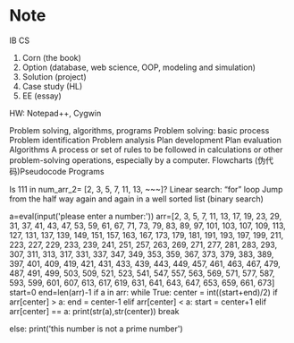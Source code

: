 # Note
IB CS
1.	Corn (the book)
2.	Option (database, web science, OOP, modeling and simulation)
3.	Solution (project)
4.	Case study (HL)
5.	EE (essay)

HW: Notepad++, Cygwin

Problem solving, algorithms, programs
Problem solving: basic process
         Problem identification       Problem analysis
         Plan development          Plan evaluation
Algorithms
         A process or set of rules to be followed in calculations or other problem-solving operations, especially by a computer.
Flowcharts 
(伪代码)Pseudocode
Programs 

Is 111 in num_arr_2= [2, 3, 5, 7, 11, 13, ~~~]?
Linear search: “for” loop
Jump from the half way again and again in a well sorted list (binary search)

a=eval(input('please enter a number:'))
arr=[2, 3, 5, 7, 11, 13, 17, 19, 23, 29, 31, 37, 41, 43, 47, 53, 59, 61, 67, 71, 73, 79, 83, 
89, 97, 101, 103, 107, 109, 113, 127, 131, 137, 139, 149, 151, 157, 163, 167, 173, 179, 181, 191, 
193, 197, 199, 211, 223, 227, 229, 233, 239, 241, 251, 257, 263, 269, 271, 277, 281, 283, 293, 307, 
311, 313, 317, 331, 337, 347, 349, 353, 359, 367, 373, 379, 383, 389, 397, 401, 409, 419, 421, 431, 
433, 439, 443, 449, 457, 461, 463, 467, 479, 487, 491, 499, 503, 509, 521, 523, 541, 547, 557, 563, 
569, 571, 577, 587, 593, 599, 601, 607, 613, 617, 619, 631, 641, 643, 647, 653, 659, 661, 673]
start=0
end=len(arr)-1
if a in arr:
    while True:
        center = int((start+end)/2)
        if arr[center] > a:
          end = center-1
        elif arr[center] < a:
          start = center+1
        elif arr[center] == a:
          print(str(a),str(center))
          break
 
else:
   print('this number is not a prime number')
